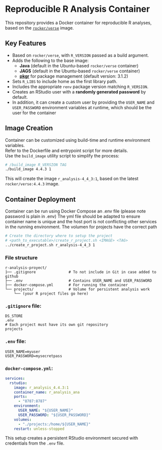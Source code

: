 # Reproducible R Analysis Container

This repository provides a Docker container for reproducible R analyses, based on the [`rocker/verse`](https://hub.docker.com/r/rocker/verse) image.

## Key Features

- Based on `rocker/verse`, with `R_VERSION` passed as a build argument.
- Adds the following to the base image:
  - **Java** (default in the Ubuntu-based `rocker/verse` container)
  - **JAGS** (default in the Ubuntu-based `rocker/verse` container)
  - **[pkgr](https://github.com/r-hub/pkgr)** for package management (default version: 3.1.2)
- Sets `R_LIBS` to include home as the first library path.
- Includes the appropriate `renv` package version matching `R_VERSION`.
- Creates an RStudio user with a **randomly generated password** by default.
- In addition, it can create a custom user by providing the `USER_NAME` and `USER_PASSWORD` environment variables at runtime, which should be the user for the container

## Image Creation

Container can be customized using build-time and runtime environment variables.  
Refer to the Dockerfile and entrypoint script for more details.  
Use the `build_image` utility script to simplify the process:

```bash
# /build_image R_VERSION TAG
./build_image 4.4.3 1
```

This will create the image `r_analysis-4_4_3:1`, based on the latest `rocker/verse:4.4.3` image.

## Container Deployment 

Container can be run using Docker Compose an .env file (please note password is plain in .env)
The yml file should be adapted to ensure container name is unique and the host port is not conflicting 
other services in the running environment.
The volumen for projects have the correct path

```bash
# Create the directory where to setup the project
# <path_to_executable>/create_r_project.sh <IMAGE> <TAG>
../create_r_project.sh r_analysis-4_4_3 1
```

### File structure
```
r-analysis-proyect/
├── .gitignore               # To not include in Git in case added to github
├── .env                     # Contains USER_NAME and USER_PASSWORD
├── docker-compose.yml       # For running the container
└── projects/                # Volume for persistent analysis work
    └── (your R project files go here)
```
### `.gitignore` file:
```
DS_STORE
.env
# Each project must have its own git repository
projects
```

### `.env` file:

```env
USER_NAME=myuser
USER_PASSWORD=mysecretpass
```

### `docker-compose.yml`:

```yaml
services:
  rstudio:
    image: r_analysis_4.4.3:1
    container_name: r_analysis_ana
    ports:
      - "8787:8787"
    environment:
      USER_NAME: "${USER_NAME}"
      USER_PASSWORD: "${USER_PASSWORD}"
    volumes:
      - "./projects:/home/${USER_NAME}"
    restart: unless-stopped
```

This setup creates a persistent RStudio environment secured with credentials from the `.env` file.
